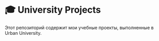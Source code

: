 # 🎓 University Projects

Этот репозиторий содержит мои учебные проекты, выполненные в Urban University.
